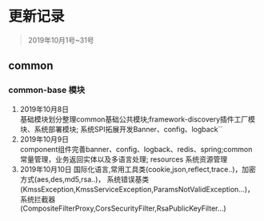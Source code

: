 #  更新记录
> 2019年10月1号~31号
## common
### common-base 模块
1. 2019年10月8日  
    基础模块划分整理common基础公共模块;framework-discovery插件工厂模块、系统部署模块;
    系统SPI拓展开发Banner、config、logback``
2. 2019年10月9日  
    component组件完善banner、config、logback、redis、spring;common 常量管理，业务返回实体以及多语言处理;
    resources 系统资源管理
3. 2019年10月10日
    国际化语言,常用工具类(cookie,json,reflect,trace..)，加密方式(aes,des,md5,rsa..)，
    系统错误基类(KmssException,KmssServiceException,ParamsNotValidException...)，
    系统拦截器(CompositeFilterProxy,CorsSecurityFilter,RsaPublicKeyFilter...)

